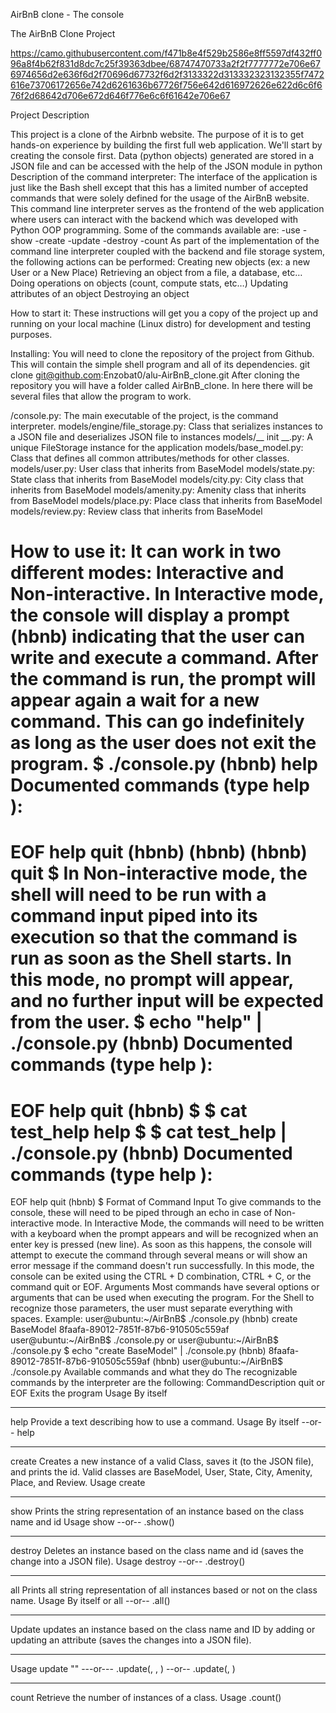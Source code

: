 AirBnB clone - The console

The AirBnB Clone Project

https://camo.githubusercontent.com/f471b8e4f529b2586e8ff5597df432ff096a8f4b62f831d8dc7c25f39363dbee/68747470733a2f2f7777772e706e676974656d2e636f6d2f70696d67732f6d2f3133322d313332323132355f7472616e73706172656e742d6261636b67726f756e642d616972626e622d6c6f676f2d68642d706e672d646f776e6c6f61642e706e67

Project Description

This project is a clone of the Airbnb website. The purpose of it is to get hands-on experience by building the first full web application. We'll start by creating the console first.
Data (python objects) generated are stored in a JSON file and can be accessed with the help of the JSON module in python
Description of the command interpreter:
The interface of the application is just like the Bash shell except that this has a limited number of accepted commands that were solely defined for the usage of the AirBnB website.
This command line interpreter serves as the frontend of the web application where users can interact with the backend which was developed with Python OOP programming.
Some of the commands available are:
-use
-show
-create
-update
-destroy
-count
As part of the implementation of the command line interpreter coupled with the backend and file storage system, the following actions can be performed:
Creating new objects (ex: a new User or a New Place)
Retrieving an object from a file, a database, etc…
Doing operations on objects (count, compute stats, etc…)
Updating attributes of an object
Destroying an object

How to start it:
These instructions will get you a copy of the project up and running on your local machine (Linux distro) for development and testing purposes.

Installing:
You will need to clone the repository of the project from Github. This will contain the simple shell program and all of its dependencies.
git clone git@github.com:Enzobat0/alu-AirBnB_clone.git
After cloning the repository you will have a folder called AirBnB_clone. In here there will be several files that allow the program to work.

/console.py: The main executable of the project, is the command interpreter.
models/engine/file_storage.py: Class that serializes instances to a JSON file and deserializes JSON file to instances
models/__ init __.py: A unique FileStorage instance for the application
models/base_model.py: Class that defines all common attributes/methods for other classes.
models/user.py: User class that inherits from BaseModel
models/state.py: State class that inherits from BaseModel
models/city.py: City class that inherits from BaseModel
models/amenity.py: Amenity class that inherits from BaseModel
models/place.py: Place class that inherits from BaseModel
models/review.py: Review class that inherits from BaseModel

How to use it:
It can work in two different modes:
Interactive and Non-interactive.
In Interactive mode, the console will display a prompt (hbnb) indicating that the user can write and execute a command. After the command is run, the prompt will appear again a wait for a new command. This can go indefinitely as long as the user does not exit the program.
$ ./console.py
(hbnb) help
Documented commands (type help <topic>):
========================================
EOF help quit
(hbnb) 
(hbnb) 
(hbnb) quit
$
In Non-interactive mode, the shell will need to be run with a command input piped into its execution so that the command is run as soon as the Shell starts. In this mode, no prompt will appear, and no further input will be expected from the user.
$ echo "help" | ./console.py
(hbnb)
Documented commands (type help <topic>):
========================================
EOF help quit
(hbnb) 
$
$ cat test_help
help
$
$ cat test_help | ./console.py
(hbnb)
Documented commands (type help <topic>):
========================================
EOF help quit
(hbnb) 
$
Format of Command Input
To give commands to the console, these will need to be piped through an echo in case of Non-interactive mode.
In Interactive Mode, the commands will need to be written with a keyboard when the prompt appears and will be recognized when an enter key is pressed (new line). As soon as this happens, the console will attempt to execute the command through several means or will show an error message if the command doesn't run successfully. In this mode, the console can be exited using the CTRL + D combination, CTRL + C, or the command quit or EOF.
Arguments
Most commands have several options or arguments that can be used when executing the program. For the Shell to recognize those parameters, the user must separate everything with spaces.
Example:
user@ubuntu:~/AirBnB$ ./console.py
(hbnb) create BaseModel
8faafa-89012-7851f-87b6-910505c559af
user@ubuntu:~/AirBnB$ ./console.py
or
user@ubuntu:~/AirBnB$ ./console.py $ echo "create BaseModel" | ./console.py
(hbnb)
8faafa-89012-7851f-87b6-910505c559af
(hbnb)
user@ubuntu:~/AirBnB$ ./console.py
Available commands and what they do
The recognizable commands by the interpreter are the following:
CommandDescription
quit or EOF	Exits the program
Usage	By itself
-----	-----
help	Provide a text describing how to use a command.
Usage	By itself --or-- help <command>
-----	-----
create	Creates a new instance of a valid Class, saves it (to the JSON file), and prints the id. Valid classes are BaseModel, User, State, City, Amenity, Place, and Review.
Usage	create <class name>
-----	-----
show	Prints the string representation of an instance based on the class name and id
Usage	show <class name> <id> --or-- <class name>.show(<id>)
-----	-----
destroy	Deletes an instance based on the class name and id (saves the change into a JSON file).
Usage	destroy <class name> <id> --or-- .destroy()
-----	-----
all	Prints all string representation of all instances based or not on the class name.
Usage	By itself or all <class name> --or-- <class name>.all()
-----	-----
Update updates an instance based on the class name and ID by adding or updating an attribute (saves the changes into a JSON file).
----- -----
Usage	update <class name> <id> <attribute name> "<attribute value>" ---or--- <class name>.update(<id>, <attribute name>, <attribute value>) --or-- <class name>.update(<id>, <dictionary representation>)
-----	-----
count	Retrieve the number of instances of a class.
Usage	<class name>.count()
